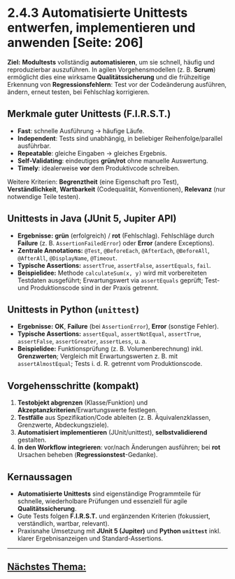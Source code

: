 # 2.4.3 Automatisierte Unittests entwerfen, implementieren und anwenden [Seite: 206]

**Ziel:** **Modultests** vollständig **automatisieren**, um sie schnell, häufig und reproduzierbar auszuführen. In agilen Vorgehensmodellen (z. B. **Scrum**) ermöglicht dies eine wirksame **Qualitätssicherung** und die frühzeitige Erkennung von **Regressionsfehlern**: Test vor der Codeänderung ausführen, ändern, erneut testen, bei Fehlschlag korrigieren. 

## Merkmale guter Unittests (F.I.R.S.T.)

* **Fast**: schnelle Ausführung → häufige Läufe.
* **Independent**: Tests sind unabhängig, in beliebiger Reihenfolge/parallel ausführbar.
* **Repeatable**: gleiche Eingaben → gleiches Ergebnis.
* **Self-Validating**: eindeutiges **grün/rot** ohne manuelle Auswertung.
* **Timely**: idealerweise **vor** dem Produktivcode schreiben.


Weitere Kriterien: **Begrenztheit** (eine Eigenschaft pro Test), **Verständlichkeit**, **Wartbarkeit** (Codequalität, Konventionen), **Relevanz** (nur notwendige Teile testen).

## Unittests in Java (JUnit 5, Jupiter API)

* **Ergebnisse:** **grün** (erfolgreich) / **rot** (Fehlschlag). Fehlschläge durch **Failure** (z. B. `AssertionFailedError`) oder **Error** (andere Exceptions). 
* **Zentrale Annotations:** `@Test`, `@BeforeEach`, `@AfterEach`, `@BeforeAll`, `@AfterAll`, `@DisplayName`, `@Timeout`.
* **Typische Assertions:** `assertTrue`, `assertFalse`, `assertEquals`, `fail`.
* **Beispielidee:** Methode `calculateSum(x, y)` wird mit vorbereiteten Testdaten ausgeführt; Erwartungswert via `assertEquals` geprüft; Test- und Produktionscode sind in der Praxis getrennt.

## Unittests in Python (`unittest`)

* **Ergebnisse:** **OK**, **Failure** (bei `AssertionError`), **Error** (sonstige Fehler).
* **Typische Assertions:** `assertEqual`, `assertNotEqual`, `assertTrue`, `assertFalse`, `assertGreater`, `assertLess`, u. a.
* **Beispielidee:** Funktionsprüfung (z. B. Volumenberechnung) inkl. **Grenzwerten**; Vergleich mit Erwartungswerten z. B. mit `assertAlmostEqual`; Tests i. d. R. getrennt vom Produktionscode. 

## Vorgehensschritte (kompakt)

1. **Testobjekt abgrenzen** (Klasse/Funktion) und **Akzeptanzkriterien**/Erwartungswerte festlegen. 
2. **Testfälle** aus Spezifikation/Code ableiten (z. B. Äquivalenzklassen, Grenzwerte, Abdeckungsziele).
3. **Automatisiert implementieren** (JUnit/unittest), **selbstvalidierend** gestalten.
4. **In den Workflow integrieren**: vor/nach Änderungen ausführen; bei **rot** Ursachen beheben (**Regressionstest**-Gedanke). 

## Kernaussagen

* **Automatisierte Unittests** sind eigenständige Programmteile für schnelle, wiederholbare Prüfungen und essenziell für agile **Qualitätssicherung**. 
* Gute Tests folgen **F.I.R.S.T.** und ergänzenden Kriterien (fokussiert, verständlich, wartbar, relevant). 
* Praxisnahe Umsetzung mit **JUnit 5 (Jupiter)** und **Python `unittest`** inkl. klarer Ergebnisanzeigen und Standard-Assertions.

---

## [Nächstes Thema:](../2.5_Softwarekomponenten_und_deren_Schnittstellen_dokumentieren.md)